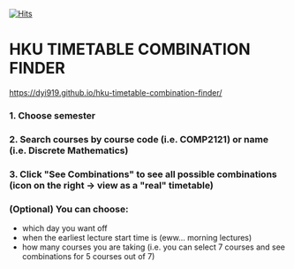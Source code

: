 [![Hits](https://hits.seeyoufarm.com/api/count/incr/badge.svg?url=https%3A%2F%2Fgithub.com%2Fdyi919%2Fhku-timetable-combination-finder&count_bg=%2379C83D&title_bg=%23555555&icon=&icon_color=%23E7E7E7&title=hits&edge_flat=false)](https://github.com/dyi919/hku-timetable-combination-finder)

# HKU TIMETABLE COMBINATION FINDER
https://dyi919.github.io/hku-timetable-combination-finder/
### **1. Choose semester**

### **2. Search courses by course code (i.e. COMP2121) or name (i.e. Discrete Mathematics)**

### **3. Click "See Combinations" to see all possible combinations (icon on the right -> view as a "real" timetable)**


### (Optional) You can choose:
* which day you want off
* when the earliest lecture start time is (eww... morning lectures)
* how many courses you are taking (i.e. you can select 7 courses and see combinations for 5 courses out of 7)
